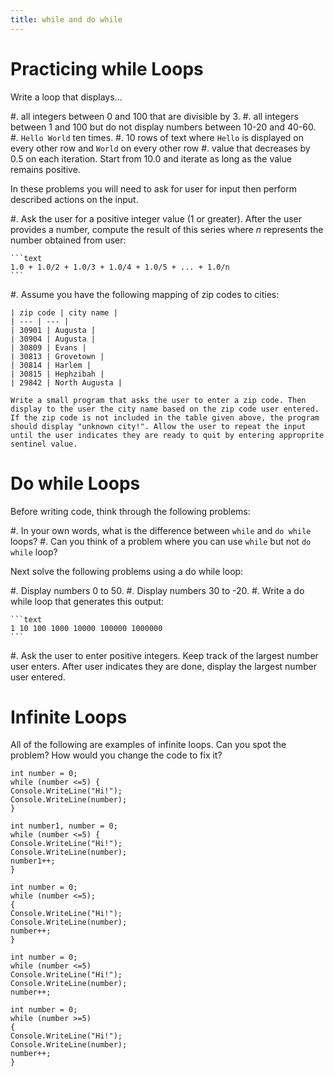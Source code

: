 ```yaml
---
title: while and do while
---
```


# Practicing while Loops

Write a loop that displays...

#. all integers between 0 and 100 that are divisible by 3.
#. all integers between 1 and 100 but do not display numbers between 10-20 and 40-60. 
#. `Hello World` ten times.
#. 10 rows of text where `Hello` is displayed on every other row and `World` on every other row
#. value that decreases by 0.5 on each iteration. Start from 10.0 and iterate as long as the value remains positive.    


In these problems you will need to ask for user for input then perform described actions on the input.

#. Ask the user for a positive integer value (1 or greater). After the user provides a number, compute the result of this series where $n$ represents the number obtained from user:  

    ```text
    1.0 + 1.0/2 + 1.0/3 + 1.0/4 + 1.0/5 + ... + 1.0/n
    ```

#. Assume you have the following mapping of zip codes to cities:

    | zip code | city name |
    | --- | --- |
    | 30901 | Augusta |
    | 30904 | Augusta |
    | 30809 | Evans |
    | 30813 | Grovetown |
    | 30814 | Harlem |
    | 30815 | Hephzibah | 
    | 29842 | North Augusta |

    Write a small program that asks the user to enter a zip code. Then display to the user the city name based on the zip code user entered. If the zip code is not included in the table given above, the program should display "unknown city!". Allow the user to repeat the input until the user indicates they are ready to quit by entering approprite sentinel value.
    
    
# Do while Loops

Before writing code, think through the following problems:

#. In your own words, what is the difference between `while` and `do while` loops?
#. Can you think of a problem where you can use `while` but not `do while` loop?

Next solve the following problems using a do while loop:

#. Display numbers 0 to 50.
#. Display numbers 30 to -20.
#. Write a do while loop that generates this output:

    ```text
    1 10 100 1000 10000 100000 1000000
    ```

#. Ask the user to enter positive integers. Keep track of the largest number user enters. After user indicates they are done, display the largest number user entered.

# Infinite Loops

All of the following are examples of infinite loops. Can you spot the problem? How would you change the code to fix it?

```
int number = 0;
while (number <=5) {
Console.WriteLine("Hi!");
Console.WriteLine(number);
}
```

```
int number1, number = 0;
while (number <=5) {
Console.WriteLine("Hi!");
Console.WriteLine(number);
number1++;
}
```

```
int number = 0;
while (number <=5);
{
Console.WriteLine("Hi!");
Console.WriteLine(number);
number++;
}
```

```
int number = 0;
while (number <=5)
Console.WriteLine("Hi!");
Console.WriteLine(number);
number++;
```

```
int number = 0;
while (number >=5)
{
Console.WriteLine("Hi!");
Console.WriteLine(number);
number++;
}
```